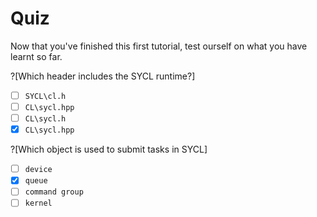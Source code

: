 # Quiz

Now that you've finished this first tutorial, test ourself on what you have learnt so far.

?[Which header includes the SYCL runtime?]
-[ ] `SYCL\cl.h`
-[ ] `CL\sycl.hpp`
-[ ] `CL\sycl.h`
-[x] `CL\sycl.hpp`

?[Which object is used to submit tasks in SYCL]
-[ ] `device`
-[x] `queue`
-[ ] `command group`
-[ ] `kernel`